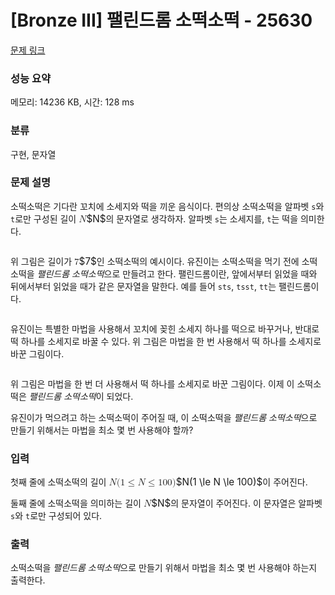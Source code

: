 # [Bronze III] 팰린드롬 소떡소떡 - 25630 

[문제 링크](https://www.acmicpc.net/problem/25630) 

### 성능 요약

메모리: 14236 KB, 시간: 128 ms

### 분류

구현, 문자열

### 문제 설명

<p>소떡소떡은 기다란 꼬치에 소세지와 떡을 끼운 음식이다. 편의상 소떡소떡을 알파벳 <code>s</code>와 <code>t</code>로만 구성된 길이 <mjx-container class="MathJax" jax="CHTML" style="font-size: 109%; position: relative;"><mjx-math class="MJX-TEX" aria-hidden="true"><mjx-mi class="mjx-i"><mjx-c class="mjx-c1D441 TEX-I"></mjx-c></mjx-mi></mjx-math><mjx-assistive-mml unselectable="on" display="inline"><math xmlns="http://www.w3.org/1998/Math/MathML"><mi>N</mi></math></mjx-assistive-mml><span aria-hidden="true" class="no-mathjax mjx-copytext">$N$</span></mjx-container>의 문자열로 생각하자. 알파벳 <code>s</code>는 소세지를, <code>t</code>는 떡을 의미한다.</p>

<p style="text-align: center;"><img alt="" src=""></p>

<p>위 그림은 길이가 <mjx-container class="MathJax" jax="CHTML" style="font-size: 109%; position: relative;"><mjx-math class="MJX-TEX" aria-hidden="true"><mjx-mn class="mjx-n"><mjx-c class="mjx-c37"></mjx-c></mjx-mn></mjx-math><mjx-assistive-mml unselectable="on" display="inline"><math xmlns="http://www.w3.org/1998/Math/MathML"><mn>7</mn></math></mjx-assistive-mml><span aria-hidden="true" class="no-mathjax mjx-copytext">$7$</span></mjx-container>인 소떡소떡의 예시이다. 유진이는 소떡소떡을 먹기 전에 소떡소떡을 <em>팰린드롬 소떡소떡</em>으로 만들려고 한다. 팰린드롬이란, 앞에서부터 읽었을 때와 뒤에서부터 읽었을 때가 같은 문자열을 말한다. 예를 들어 <code>sts</code>, <code>tsst</code>, <code>tt</code>는 팰린드롬이다.</p>

<p style="text-align: center;"><img alt="" src=""></p>

<p>유진이는 특별한 마법을 사용해서 꼬치에 꽂힌 소세지 하나를 떡으로 바꾸거나, 반대로 떡 하나를 소세지로 바꿀 수 있다. 위 그림은 마법을 한 번 사용해서 떡 하나를 소세지로 바꾼 그림이다.</p>

<p style="text-align: center;"><img alt="" src=""></p>

<p>위 그림은 마법을 한 번 더 사용해서 떡 하나를 소세지로 바꾼 그림이다. 이제 이 소떡소떡은 <em>팰린드롬 소떡소떡</em>이 되었다.</p>

<p>유진이가 먹으려고 하는 소떡소떡이 주어질 때, 이 소떡소떡을 <em>팰린드롬 소떡소떡</em>으로 만들기 위해서는 마법을 최소 몇 번 사용해야 할까?</p>

### 입력 

 <p>첫째 줄에 소떡소떡의 길이 <mjx-container class="MathJax" jax="CHTML" style="font-size: 109%; position: relative;"><mjx-math class="MJX-TEX" aria-hidden="true"><mjx-mi class="mjx-i"><mjx-c class="mjx-c1D441 TEX-I"></mjx-c></mjx-mi><mjx-mo class="mjx-n"><mjx-c class="mjx-c28"></mjx-c></mjx-mo><mjx-mn class="mjx-n"><mjx-c class="mjx-c31"></mjx-c></mjx-mn><mjx-mo class="mjx-n" space="4"><mjx-c class="mjx-c2264"></mjx-c></mjx-mo><mjx-mi class="mjx-i" space="4"><mjx-c class="mjx-c1D441 TEX-I"></mjx-c></mjx-mi><mjx-mo class="mjx-n" space="4"><mjx-c class="mjx-c2264"></mjx-c></mjx-mo><mjx-mn class="mjx-n" space="4"><mjx-c class="mjx-c31"></mjx-c><mjx-c class="mjx-c30"></mjx-c><mjx-c class="mjx-c30"></mjx-c></mjx-mn><mjx-mo class="mjx-n"><mjx-c class="mjx-c29"></mjx-c></mjx-mo></mjx-math><mjx-assistive-mml unselectable="on" display="inline"><math xmlns="http://www.w3.org/1998/Math/MathML"><mi>N</mi><mo stretchy="false">(</mo><mn>1</mn><mo>≤</mo><mi>N</mi><mo>≤</mo><mn>100</mn><mo stretchy="false">)</mo></math></mjx-assistive-mml><span aria-hidden="true" class="no-mathjax mjx-copytext">$N(1 \le N \le 100)$</span></mjx-container>이 주어진다.</p>

<p>둘째 줄에 소떡소떡을 의미하는 길이 <mjx-container class="MathJax" jax="CHTML" style="font-size: 109%; position: relative;"><mjx-math class="MJX-TEX" aria-hidden="true"><mjx-mi class="mjx-i"><mjx-c class="mjx-c1D441 TEX-I"></mjx-c></mjx-mi></mjx-math><mjx-assistive-mml unselectable="on" display="inline"><math xmlns="http://www.w3.org/1998/Math/MathML"><mi>N</mi></math></mjx-assistive-mml><span aria-hidden="true" class="no-mathjax mjx-copytext">$N$</span></mjx-container>의 문자열이 주어진다. 이 문자열은 알파벳 <code>s</code>와 <code>t</code>로만 구성되어 있다.</p>

### 출력 

 <p>소떡소떡을 <em>팰린드롬 소떡소떡</em>으로 만들기 위해서 마법을 최소 몇 번 사용해야 하는지 출력한다.</p>

